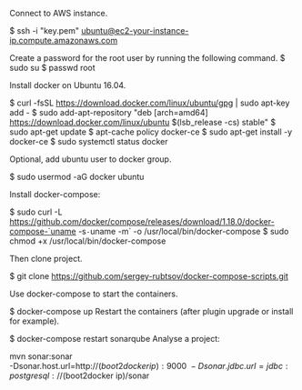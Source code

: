 Connect to AWS instance.

$ ssh -i "key.pem" ubuntu@ec2-your-instance-ip.compute.amazonaws.com

Create a password for the root user by running the following command.
$ sudo su
$ passwd root 

Install docker on Ubuntu 16.04.

$ curl -fsSL https://download.docker.com/linux/ubuntu/gpg | sudo apt-key add -
$ sudo add-apt-repository "deb [arch=amd64] https://download.docker.com/linux/ubuntu $(lsb_release -cs) stable"
$ sudo apt-get update
$ apt-cache policy docker-ce
$ sudo apt-get install -y docker-ce
$ sudo systemctl status docker

Optional, add ubuntu user to docker group.

$ sudo usermod -aG docker ubuntu

Install docker-compose:

$ sudo curl -L https://github.com/docker/compose/releases/download/1.18.0/docker-compose-`uname -s`-`uname -m` -o /usr/local/bin/docker-compose
$ sudo chmod +x /usr/local/bin/docker-compose

Then clone project.

$ git clone https://github.com/sergey-rubtsov/docker-compose-scripts.git

Use docker-compose to start the containers.

$ docker-compose up
Restart the containers (after plugin upgrade or install for example).

$ docker-compose restart sonarqube
Analyse a project:

mvn sonar:sonar \
  -Dsonar.host.url=http://$(boot2docker ip):9000 \
  -Dsonar.jdbc.url=jdbc:postgresql://$(boot2docker ip)/sonar
